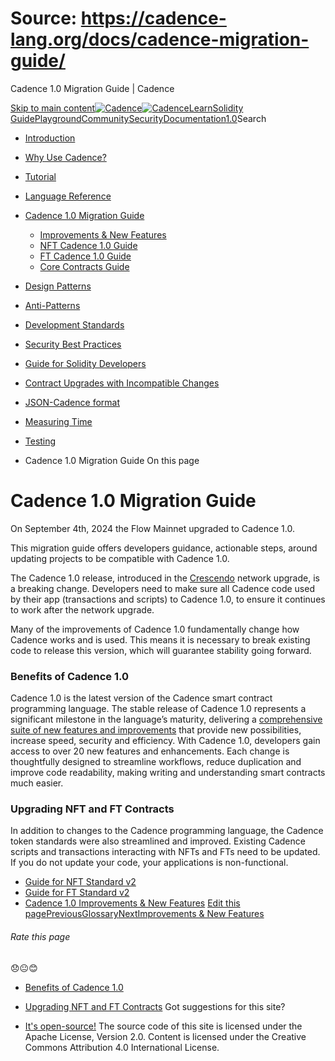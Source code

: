 # Source: https://cadence-lang.org/docs/cadence-migration-guide/




Cadence 1.0 Migration Guide | Cadence




[Skip to main content](#__docusaurus_skipToContent_fallback)[![Cadence](/img/logo.svg)![Cadence](/img/logo.svg)](/)[Learn](/learn)[Solidity Guide](/docs/solidity-to-cadence)[Playground](https://play.flow.com/)[Community](/community)[Security](https://flow.com/flow-responsible-disclosure/)[Documentation](/docs/)[1.0](/docs/)Search

* [Introduction](/docs/)
* [Why Use Cadence?](/docs/why)
* [Tutorial](/docs/tutorial/first-steps)
* [Language Reference](/docs/language/)
* [Cadence 1.0 Migration Guide](/docs/cadence-migration-guide/)
  + [Improvements & New Features](/docs/cadence-migration-guide/improvements)
  + [NFT Cadence 1.0 Guide](/docs/cadence-migration-guide/nft-guide)
  + [FT Cadence 1.0 Guide](/docs/cadence-migration-guide/ft-guide)
  + [Core Contracts Guide](/docs/cadence-migration-guide/core-contracts-guide)
* [Design Patterns](/docs/design-patterns)
* [Anti-Patterns](/docs/anti-patterns)
* [Development Standards](/docs/project-development-tips)
* [Security Best Practices](/docs/security-best-practices)
* [Guide for Solidity Developers](/docs/solidity-to-cadence)
* [Contract Upgrades with Incompatible Changes](/docs/contract-upgrades)
* [JSON-Cadence format](/docs/json-cadence-spec)
* [Measuring Time](/docs/measuring-time)
* [Testing](/docs/testing-framework)


* Cadence 1.0 Migration Guide
On this page
# Cadence 1.0 Migration Guide

On September 4th, 2024 the Flow Mainnet upgraded to Cadence 1.0.

This migration guide offers developers guidance, actionable steps,
around updating projects to be compatible with Cadence 1.0.

The Cadence 1.0 release, introduced in the
[Crescendo](https://flow.com/upgrade/crescendo) network upgrade, is a breaking change.
Developers need to make sure all Cadence code used by their app (transactions and scripts)
to Cadence 1.0, to ensure it continues to work after the network upgrade.

Many of the improvements of Cadence 1.0 fundamentally change how Cadence works and is used.
This means it is necessary to break existing code to release this version,
which will guarantee stability going forward.

### Benefits of Cadence 1.0[​](#benefits-of-cadence-10 "Direct link to Benefits of Cadence 1.0")

Cadence 1.0 is the latest version of the Cadence smart contract programming language.
The stable release of Cadence 1.0 represents a significant milestone in the language’s maturity,
delivering a [comprehensive suite of new features and improvements](/docs/cadence-migration-guide/improvements)
that provide new possibilities, increase speed, security and efficiency.
With Cadence 1.0, developers gain access to over 20 new features and enhancements.
Each change is thoughtfully designed to streamline workflows, reduce duplication
and improve code readability, making writing and understanding smart contracts much easier.

### Upgrading NFT and FT Contracts[​](#upgrading-nft-and-ft-contracts "Direct link to Upgrading NFT and FT Contracts")

In addition to changes to the Cadence programming language,
the Cadence token standards were also streamlined and improved.
Existing Cadence scripts and transactions interacting with NFTs and FTs need to be updated.
If you do not update your code, your applications is non-functional.

* [Guide for NFT Standard v2](/docs/cadence-migration-guide/nft-guide)
* [Guide for FT Standard v2](/docs/cadence-migration-guide/ft-guide)
* [Cadence 1.0 Improvements & New Features](/docs/cadence-migration-guide/improvements)
[Edit this page](https://github.com/onflow/cadence-lang.org/tree/main/docs/cadence-migration-guide/index.md)[PreviousGlossary](/docs/language/glossary)[NextImprovements & New Features](/docs/cadence-migration-guide/improvements)
###### Rate this page

😞😐😊

* [Benefits of Cadence 1.0](#benefits-of-cadence-10)
* [Upgrading NFT and FT Contracts](#upgrading-nft-and-ft-contracts)
Got suggestions for this site? 

* [It's open-source!](https://github.com/onflow/cadence-lang.org)
The source code of this site is licensed under the Apache License, Version 2.0.
Content is licensed under the Creative Commons Attribution 4.0 International License.

